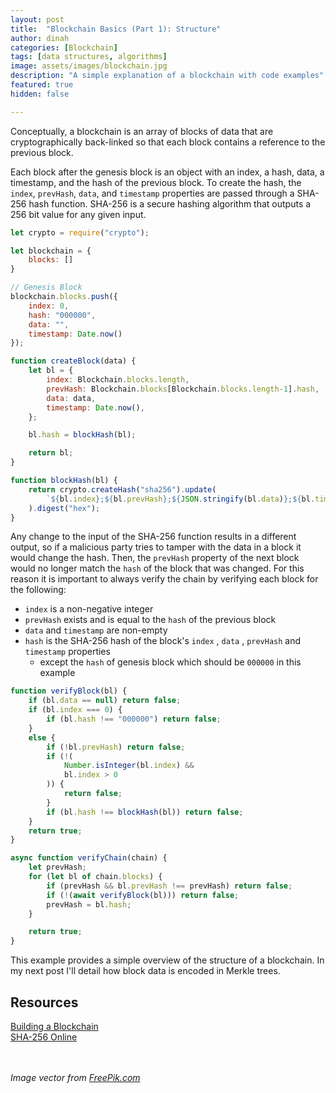 ```yaml
---
layout: post
title:  "Blockchain Basics (Part 1): Structure"
author: dinah
categories: [Blockchain]
tags: [data structures, algorithms]
image: assets/images/blockchain.jpg
description: "A simple explanation of a blockchain with code examples"
featured: true
hidden: false

---
```


Conceptually, a blockchain is an array of blocks of data that are cryptographically back-linked so that each block contains a reference to the previous block.   

Each block after the genesis block is an object with an index, a hash, data, a timestamp, and the hash of the previous block. To create the hash, the `index`, `prevHash`, `data`, and `timestamp` properties are passed through a SHA-256 hash function. SHA-256 is a secure hashing algorithm that outputs a 256 bit value for any given input.

```jsx
let crypto = require("crypto");

let blockchain = { 
	blocks: []
}

// Genesis Block
blockchain.blocks.push({
	index: 0,
	hash: "000000",
	data: "",
	timestamp: Date.now()
});

function createBlock(data) {
	let bl = {
		index: Blockchain.blocks.length,
		prevHash: Blockchain.blocks[Blockchain.blocks.length-1].hash,
		data: data,
		timestamp: Date.now(),
	};

	bl.hash = blockHash(bl);

	return bl;
}

function blockHash(bl) {
	return crypto.createHash("sha256").update(
		`${bl.index};${bl.prevHash};${JSON.stringify(bl.data)};${bl.timestamp}`
	).digest("hex");
}
```

Any change to the input of the SHA-256 function results in a different output, so if a malicious party tries to tamper with the data in a block it would change the hash. Then, the `prevHash` property of the next block would no longer match the `hash` of the block that was changed. For this reason it is important to always verify the chain by verifying each block for the following: 

- `index` is a non-negative integer
- `prevHash` exists and is equal to the `hash` of the previous block
- `data` and `timestamp` are non-empty
- `hash` is the SHA-256 hash of the block's `index` , `data` , `prevHash` and `timestamp`  properties
    - except the `hash` of genesis block which should be `000000` in this example

```jsx
function verifyBlock(bl) {
	if (bl.data == null) return false;
	if (bl.index === 0) {
		if (bl.hash !== "000000") return false;
	}
	else {
		if (!bl.prevHash) return false;
		if (!(
			Number.isInteger(bl.index) &&
			bl.index > 0
		)) {
			return false;
		}
		if (bl.hash !== blockHash(bl)) return false;
	}
	return true;
}

async function verifyChain(chain) {
	let prevHash;
	for (let bl of chain.blocks) {
		if (prevHash && bl.prevHash !== prevHash) return false;
		if (!(await verifyBlock(bl))) return false;
		prevHash = bl.hash;
	}

	return true;
}
```
This example provides a simple overview of the structure of a blockchain. In my next post I'll detail how block data is encoded in Merkle trees.

## Resources
[Building a Blockchain](https://observablehq.com/@consensys-academy/building-a-blockchain)  
[SHA-256 Online](https://emn178.github.io/online-tools/sha256.html)  
<br/>
<br/>

*Image vector from [FreePik.com](https://www.freepik.com/vectors/technology)*